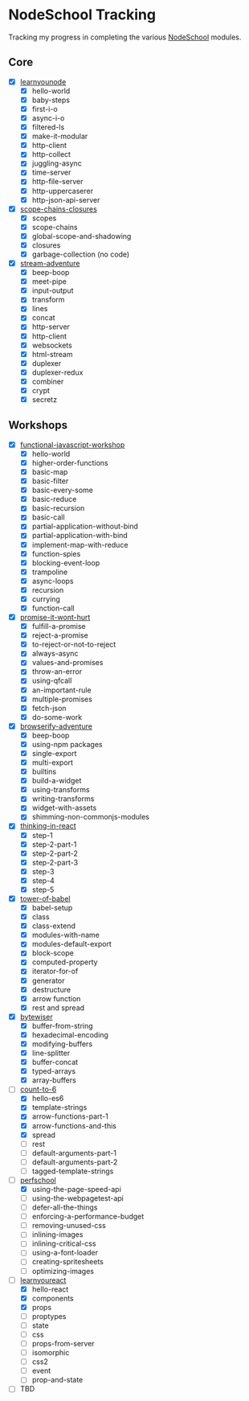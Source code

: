 # NodeSchool Tracking
Tracking my progress in completing the various [NodeSchool](http://nodeschool.io/) modules.

## Core
 - [x] [learnyounode](https://github.com/workshopper/learnyounode)
   - [x] hello-world
   - [x] baby-steps
   - [x] first-i-o
   - [x] async-i-o
   - [x] filtered-ls
   - [x] make-it-modular
   - [x] http-client
   - [x] http-collect
   - [x] juggling-async
   - [x] time-server
   - [x] http-file-server
   - [x] http-uppercaserer
   - [x] http-json-api-server
 - [x] [scope-chains-closures](https://github.com/jesstelford/scope-chains-closures)
   - [x] scopes
   - [x] scope-chains
   - [x] global-scope-and-shadowing
   - [x] closures
   - [x] garbage-collection (no code)
 - [x] [stream-adventure](https://github.com/substack/stream-adventure)
   - [x] beep-boop
   - [x] meet-pipe
   - [x] input-output
   - [x] transform
   - [x] lines
   - [x] concat
   - [x] http-server
   - [x] http-client
   - [x] websockets
   - [x] html-stream
   - [x] duplexer
   - [x] duplexer-redux
   - [x] combiner
   - [x] crypt
   - [x] secretz

## Workshops
 - [x] [functional-javascript-workshop](https://github.com/timoxley/functional-javascript-workshop)
   - [x] hello-world
   - [x] higher-order-functions
   - [x] basic-map
   - [x] basic-filter
   - [x] basic-every-some
   - [x] basic-reduce
   - [x] basic-recursion
   - [x] basic-call
   - [x] partial-application-without-bind
   - [x] partial-application-with-bind
   - [x] implement-map-with-reduce
   - [x] function-spies
   - [x] blocking-event-loop
   - [x] trampoline
   - [x] async-loops
   - [x] recursion
   - [x] currying
   - [x] function-call
 - [x] [promise-it-wont-hurt](https://github.com/stevekane/promise-it-wont-hurt)
   - [x] fulfill-a-promise
   - [x] reject-a-promise
   - [x] to-reject-or-not-to-reject
   - [x] always-async
   - [x] values-and-promises
   - [x] throw-an-error
   - [x] using-qfcall
   - [x] an-important-rule
   - [x] multiple-promises
   - [x] fetch-json
   - [x] do-some-work
 - [x] [browserify-adventure](https://github.com/substack/browserify-adventure)
   - [x] beep-boop
   - [x] using-npm packages
   - [x] single-export
   - [x] multi-export
   - [x] builtins
   - [x] build-a-widget
   - [x] using-transforms
   - [x] writing-transforms
   - [x] widget-with-assets
   - [x] shimming-non-commonjs-modules
 - [x] [thinking-in-react](https://github.com/asbjornenge/thinking-in-react)
   - [x] step-1
   - [x] step-2-part-1
   - [x] step-2-part-2
   - [x] step-2-part-3
   - [x] step-3
   - [x] step-4
   - [x] step-5
 - [x] [tower-of-babel](https://github.com/yosuke-furukawa/tower-of-babel)
   - [x] babel-setup
   - [x] class
   - [x] class-extend
   - [x] modules-with-name
   - [x] modules-default-export
   - [x] block-scope
   - [x] computed-property
   - [x] iterator-for-of
   - [x] generator
   - [x] destructure
   - [x] arrow function
   - [x] rest and spread
 - [x] [bytewiser](https://github.com/maxogden/bytewiser)
   - [x] buffer-from-string
   - [x] hexadecimal-encoding
   - [x] modifying-buffers
   - [x] line-splitter
   - [x] buffer-concat
   - [x] typed-arrays
   - [x] array-buffers
 - [ ] [count-to-6](https://github.com/domenic/count-to-6)
   - [x] hello-es6
   - [x] template-strings
   - [x] arrow-functions-part-1
   - [x] arrow-functions-and-this
   - [x] spread
   - [ ] rest
   - [ ] default-arguments-part-1
   - [ ] default-arguments-part-2
   - [ ] tagged-template-strings
 - [ ] [perfschool](https://github.com/bevacqua/perfschool)
   - [x] using-the-page-speed-api
   - [ ] using-the-webpagetest-api
   - [ ] defer-all-the-things
   - [ ] enforcing-a-performance-budget
   - [ ] removing-unused-css
   - [ ] inlining-images
   - [ ] inlining-critical-css
   - [ ] using-a-font-loader
   - [ ] creating-spritesheets
   - [ ] optimizing-images
 - [ ] [learnyoureact](https://github.com/kohei-takata/learnyoureact)
   - [x] hello-react
   - [x] components
   - [x] props
   - [ ] proptypes
   - [ ] state
   - [ ] css
   - [ ] props-from-server
   - [ ] isomorphic
   - [ ] css2
   - [ ] event
   - [ ] prop-and-state
 - [ ] TBD

